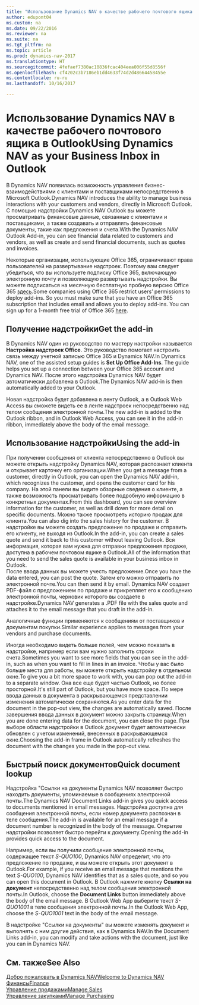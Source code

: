 ```yaml
---
title: "Использование Dynamics NAV в качестве рабочего почтового ящика в Outlook"
author: edupont04
ms.custom: na
ms.date: 09/22/2016
ms.reviewer: na
ms.suite: na
ms.tgt_pltfrm: na
ms.topic: article
ms.prod: dynamics-nav-2017
ms.translationtype: HT
ms.sourcegitcommit: 4fefaef7380ac10836fcac404eea006f55d8556f
ms.openlocfilehash: cf4202c3b7186eb1dd4633f74d2d48664458455e
ms.contentlocale: ru-ru
ms.lasthandoff: 10/16/2017

---
```


# <a name="using-dynamics-nav-as-your-business-inbox-in-outlook"></a><span data-ttu-id="04d37-102">Использование Dynamics NAV в качестве рабочего почтового ящика в Outlook</span><span class="sxs-lookup"><span data-stu-id="04d37-102">Using Dynamics NAV as your Business Inbox in Outlook</span></span>
<span data-ttu-id="04d37-103">В Dynamics NAV появилась возможность управления бизнес-взаимодействиями с клиентами и поставщиками непосредственно в Microsoft Outlook.</span><span class="sxs-lookup"><span data-stu-id="04d37-103">Dynamics NAV introduces the ability to manage business interactions with your customers and vendors, directly in Microsoft Outlook.</span></span> <span data-ttu-id="04d37-104">С помощью надстройки Dynamics NAV Outlook вы можете просматривать финансовые данные, связанные с клиентами и поставщиками, а также создавать и отправлять финансовые документы, такие как предложения и счета.</span><span class="sxs-lookup"><span data-stu-id="04d37-104">With the Dynamics NAV Outlook Add-in, you can see financial data related to customers and vendors, as well as create and send financial documents, such as quotes and invoices.</span></span>  

<span data-ttu-id="04d37-105">Некоторые организации, использующие Office 365, ограничивают права пользователей на развертывание надстроек. Поэтому вам следует убедиться, что вы используете подписку Office 365, включающую электронную почту и позволяющую развертывать надстройки. Вы можете подписаться на месячную бесплатную пробную версию Office 365 [здесь](https://products.office.com/try).</span><span class="sxs-lookup"><span data-stu-id="04d37-105">Some companies using Office 365 restrict users’ permissions to deploy add-ins. So you must make sure that you have an Office 365 subscription that includes email and allows you to deploy add-ins. You can sign up for a 1-month free trial of Office 365 [here](https://products.office.com/try).</span></span>  

## <a name="get-the-add-in"></a><span data-ttu-id="04d37-106">Получение надстройки</span><span class="sxs-lookup"><span data-stu-id="04d37-106">Get the add-in</span></span>
<span data-ttu-id="04d37-107">В Dynamics NAV один из руководство по мастеру настройки называется **Настройка надстроек Office**. Это руководство помогает настроить связь между учетной записью Office 365 и Dynamics NAV.</span><span class="sxs-lookup"><span data-stu-id="04d37-107">In Dynamics NAV, one of the assisted setup guides is **Set Up Office Add-Ins**. The guide helps you  set up a connection between your Office 365 account and Dynamics NAV.</span></span> <span data-ttu-id="04d37-108">После этого надстройка Dynamics NAV будет автоматически добавлена в Outlook.</span><span class="sxs-lookup"><span data-stu-id="04d37-108">The Dynamics NAV add-in is then automatically added to your Outlook.</span></span>  

<span data-ttu-id="04d37-109">Новая надстройка будет добавлена в ленту Outlook, а в Outlook Web Access вы сможете видеть ее в ленте надстроек непосредственно над телом сообщения электронной почты.</span><span class="sxs-lookup"><span data-stu-id="04d37-109">The new add-in is added to the Outlook ribbon, and in Outlook Web Access, you can see it in the add-in ribbon, immediately above the body of the email message.</span></span>  

## <a name="using-the-add-in"></a><span data-ttu-id="04d37-110">Использование надстройки</span><span class="sxs-lookup"><span data-stu-id="04d37-110">Using the add-in</span></span>
<span data-ttu-id="04d37-111">При получении сообщения от клиента непосредственно в Outlook вы можете открыть надстройку Dynamics NAV, которая распознает клиента и открывает карточку его организации.</span><span class="sxs-lookup"><span data-stu-id="04d37-111">When you get a message from a customer, directly in Outlook, you can open the Dynamics NAV add-in, which recognizes the customer, and opens the customer card for his company.</span></span> <span data-ttu-id="04d37-112">На этой панели вы видите обзорные сведения о клиенте, а также возможность просматривать более подробную информацию в конкретных документах.</span><span class="sxs-lookup"><span data-stu-id="04d37-112">From this dashboard, you can see overview information for the customer, as well as drill down for more detail on specific documents.</span></span> <span data-ttu-id="04d37-113">Можно также просмотреть историю продаж для клиента.</span><span class="sxs-lookup"><span data-stu-id="04d37-113">You can also dig into the sales history for the customer.</span></span>
<span data-ttu-id="04d37-114">В надстройке вы можете создать предложение по продаже и отправить его клиенту, не выходя из Outlook.</span><span class="sxs-lookup"><span data-stu-id="04d37-114">In the add-in, you can create a sales quote and send it back to this customer without leaving Outlook.</span></span> <span data-ttu-id="04d37-115">Вся информация, которая вам нужна для отправки предложения продаже, доступна в рабочем почтовом ящике в Outlook.</span><span class="sxs-lookup"><span data-stu-id="04d37-115">All of the information that you need to send the sales quote is available in your business inbox in Outlook.</span></span>  
<span data-ttu-id="04d37-116">После ввода данных вы можете учесть предложение.</span><span class="sxs-lookup"><span data-stu-id="04d37-116">Once you have the data entered, you can post the quote.</span></span> <span data-ttu-id="04d37-117">Затем его можно отправить по электронной почте.</span><span class="sxs-lookup"><span data-stu-id="04d37-117">You can then send it by email.</span></span> <span data-ttu-id="04d37-118">Dynamics NAV создает PDF-файл с предложением по продаже и прикрепляет его к сообщению электронной почты, черновик которого вы создаете в надстройке.</span><span class="sxs-lookup"><span data-stu-id="04d37-118">Dynamics NAV generates a .PDF file with the sales quote and attaches it to the email message that you draft in the add-in.</span></span>  

<span data-ttu-id="04d37-119">Аналогичные функции применяются к сообщениям от поставщиков и документам покупки.</span><span class="sxs-lookup"><span data-stu-id="04d37-119">Similar experience applies to messages from your vendors and purchase documents.</span></span>  

<span data-ttu-id="04d37-120">Иногда необходимо видеть больше полей, чем можно показать в надстройке, например если вам нужно заполнить строки счета.</span><span class="sxs-lookup"><span data-stu-id="04d37-120">Sometimes you want to see more fields that you can see in the add-in, such as when you want to fill in lines in an invoice.</span></span> <span data-ttu-id="04d37-121">Чтобы у вас было больше места для работы, вы можете открыть надстройку в отдельном окне.</span><span class="sxs-lookup"><span data-stu-id="04d37-121">To give you a bit more space to work with, you can pop out the add-in to a separate window.</span></span> <span data-ttu-id="04d37-122">Она все еще будет частью Outlook, но более просторной.</span><span class="sxs-lookup"><span data-stu-id="04d37-122">It's still part of Outlook, but you have more space.</span></span> <span data-ttu-id="04d37-123">По мере ввода данных в документа в раскрывающемся представлении изменения автоматически сохраняются.</span><span class="sxs-lookup"><span data-stu-id="04d37-123">As you enter data for the document in the pop-out view, the changes are automatically saved.</span></span> <span data-ttu-id="04d37-124">После завершения ввода данных в документ можно закрыть страницу.</span><span class="sxs-lookup"><span data-stu-id="04d37-124">When you are done entering data for the document, you can close the page.</span></span> <span data-ttu-id="04d37-125">При выборе области надстройки в Outlook документ будет автоматически обновлен с учетом изменений, внесенных в раскрывающемся окне.</span><span class="sxs-lookup"><span data-stu-id="04d37-125">Choosing the add-in frame in Outlook automatically refreshes the document with the changes you made in the pop-out view.</span></span>  

## <a name="quick-document-lookup"></a><span data-ttu-id="04d37-126">Быстрый поиск документов</span><span class="sxs-lookup"><span data-stu-id="04d37-126">Quick document lookup</span></span>
<span data-ttu-id="04d37-127">Надстройка "Ссылки на документы Dynamics NAV позволяет быстро находить документы, упоминаемые в сообщениях электронной почты.</span><span class="sxs-lookup"><span data-stu-id="04d37-127">The Dynamics NAV Document Links add-in gives you quick access to documents mentioned in email messages.</span></span> <span data-ttu-id="04d37-128">Надстройка доступна для сообщения электронной почты, если номер документа распознан в теле сообщения.</span><span class="sxs-lookup"><span data-stu-id="04d37-128">The add-in is available for an email message if a document number is recognized in the body of the message.</span></span> <span data-ttu-id="04d37-129">Открытие надстройки позволяет быстро перейти к документу.</span><span class="sxs-lookup"><span data-stu-id="04d37-129">Opening the add-in provides quick access to the document.</span></span>  

<span data-ttu-id="04d37-130">Например, если вы получили сообщение электронной почты, содержащее текст *S-QUO100*, Dynamics NAV определит, что это предложение по продаже, и вы можете открыть этот документ в Outlook.</span><span class="sxs-lookup"><span data-stu-id="04d37-130">For example, if you receive an email message that mentions the text *S-QUO100*, Dynamics NAV identifies that as a sales quote, and so you can open this document in Outlook.</span></span> <span data-ttu-id="04d37-131">В Outlook нажмите кнопку **Ссылки на документ** непосредственно над телом сообщения электронной почты.</span><span class="sxs-lookup"><span data-stu-id="04d37-131">In Outlook, choose the **Document Links** button immediately above the body of the email message.</span></span> <span data-ttu-id="04d37-132">В Outlook Web App выберите текст *S-QUO1001* в теле сообщения электронной почты.</span><span class="sxs-lookup"><span data-stu-id="04d37-132">In the Outlook Web App, choose the *S-QUO1001* text in the body of the email message.</span></span>  

<span data-ttu-id="04d37-133">В надстройке "Ссылки на документы" вы можете изменять документ и выполнять с ним другие действия, как в Dynamics NAV.</span><span class="sxs-lookup"><span data-stu-id="04d37-133">In the Document Links add-in, you can modify and take actions with the document, just like you can in Dynamics NAV.</span></span>

## <a name="see-also"></a><span data-ttu-id="04d37-134">См. также</span><span class="sxs-lookup"><span data-stu-id="04d37-134">See Also</span></span>
[<span data-ttu-id="04d37-135">Добро пожаловать в Dynamics NAV</span><span class="sxs-lookup"><span data-stu-id="04d37-135">Welcome to Dynamics NAV</span></span>](across-get-started.md)  
[<span data-ttu-id="04d37-136">Финансы</span><span class="sxs-lookup"><span data-stu-id="04d37-136">Finance</span></span>](finance.md)  
[<span data-ttu-id="04d37-137">Управление продажами</span><span class="sxs-lookup"><span data-stu-id="04d37-137">Manage Sales</span></span>](sales-manage-sales.md)  
[<span data-ttu-id="04d37-138">Управление закупками</span><span class="sxs-lookup"><span data-stu-id="04d37-138">Manage Purchasing</span></span>](purchasing-manage-purchasing.md)  

